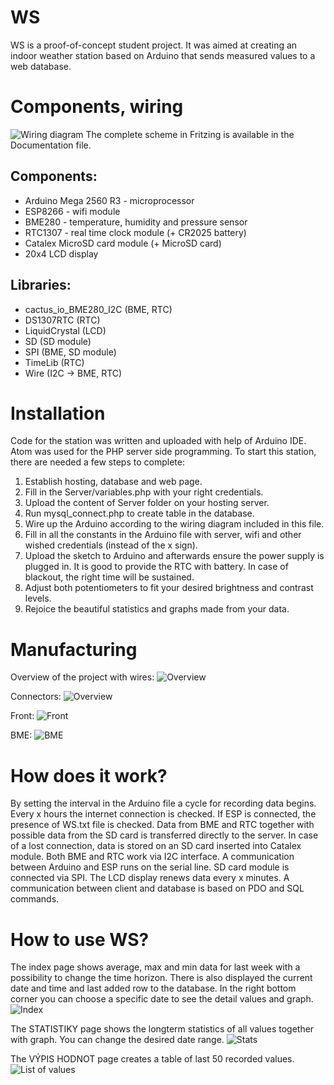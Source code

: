 # WS
WS is a proof-of-concept student project. It was aimed at creating an indoor weather station based on Arduino that sends measured values to a web database.

# Components, wiring
![Wiring diagram](/Documentation/WS_diagram.png)
The complete scheme in Fritzing is available in the Documentation file.

## Components:
* Arduino Mega 2560 R3 - microprocessor
* ESP8266 - wifi module
* BME280 - temperature, humidity and pressure sensor
* RTC1307 - real time clock module (+ CR2025 battery)
* Catalex MicroSD card module (+ MicroSD card)
* 20x4 LCD display

## Libraries:
* cactus_io_BME280_I2C (BME, RTC)
* DS1307RTC (RTC)
* LiquidCrystal (LCD)
* SD (SD module)
* SPI (BME, SD module)
* TimeLib (RTC)
* Wire (I2C -> BME, RTC)

# Installation
Code for the station was written and uploaded with help of Arduino IDE.  Atom was used for the PHP server side programming. To start this station, there are needed a few steps to complete:
1. Establish hosting, database and web page.
2. Fill in the Server/variables.php with your right credentials.
3. Upload the content of Server folder on your hosting server.
4. Run mysql_connect.php to create table in the database.
5. Wire up the Arduino according to the wiring diagram included in this file.
6. Fill in all the constants in the Arduino file with server, wifi and other wished credentials (instead of the x sign).
7. Upload the sketch to Arduino and afterwards ensure the power supply is plugged in. It is good to provide the RTC with battery. In case of blackout, the right time will be sustained.
8. Adjust both potentiometers to fit your desired brightness and contrast levels.
9. Rejoice the beautiful statistics and graphs made from your data.

# Manufacturing
Overview of the project with wires:
![Overview](/Documentation/overview.png)

Connectors:
![Overview](/Documentation/Connector.png)

Front:
![Front](/Documentation/front.png)

BME:
![BME](/Documentation/BME.png)

# How does it work?
By setting the interval in the Arduino file a cycle for recording data begins. Every x hours the internet connection is checked. If ESP is connected, the presence of WS.txt file is checked. Data from BME and RTC together with possible data from the SD card is transferred directly to the server. In case of a lost connection, data is stored on an SD card inserted into Catalex module. Both BME and RTC work via I2C interface. A communication between Arduino and ESP runs on the serial line. SD card module is connected via SPI. The LCD display renews data every x minutes.
A communication between client and database is based on PDO and SQL commands.

# How to use WS?
The index page shows average, max and min data for last week with a possibility to change the time horizon. There is also displayed the current date and time and last added row to the database. In the right bottom corner you can choose a specific date to see the detail values and graph.
![Index](/Documentation/index.png)

The STATISTIKY page shows the longterm statistics of all values together with graph. You can change the desired date range.
![Stats](/Documentation/stats.png)

The VÝPIS HODNOT page creates a table of last 50 recorded values.
![List of values](/Documentation/list.png)
